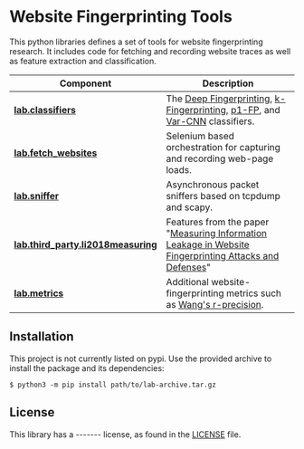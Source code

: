 # Website Fingerprinting Tools

This python libraries defines a set of tools for website fingerprinting research.
It includes code for fetching and recording website traces as well as feature extraction and classification.


| Component                                               | Description                                                                                                 |
|---------------------------------------------------------|-------------------------------------------------------------------------------------------------------------|
| [**lab.classifiers**](lab/classifiers/)                 | The [Deep Fingerprinting][1], [k-Fingerprinting][2], [p1-FP][3], and [Var-CNN][4] classifiers.              |
| [**lab.fetch_websites**](lab/fetch_websites.py)         | Selenium based orchestration for capturing and recording web-page loads.                                    |
| [**lab.sniffer**](lab/sniffer.py)                       | Asynchronous packet sniffers based on tcpdump and scapy.                                                    |
| [**lab.third_party.li2018measuring**](lab/third_party/) | Features from the paper "[Measuring Information Leakage in Website Fingerprinting Attacks and Defenses][6]" |
| [**lab.metrics**](lab/metrics.py)                       | Additional website-fingerprinting metrics such as [Wang's r-precision][5].                                  |


## Installation

This project is not currently listed on pypi.
Use the provided archive to install the package and its dependencies:

```console
$ python3 -m pip install path/to/lab-archive.tar.gz
```

## License

This library has a ------- license, as found in the [LICENSE](./LICENSE) file.


[1]: https://doi.org/10.1145/3243734.3243768 (Deep Fingerprinting)
[2]: https://www.usenix.org/conference/usenixsecurity16/technical-sessions/presentation/hayes (k-Fingerprinting)
[3]: https://doi.org/10.2478/popets-2019-0043 (p1-FP)
[4]: https://doi.org/10.2478/popets-2019-0070 (Var-CNN)
[5]: https://doi.org/10.1109/SP40000.2020.00015 (r-precision)
[6]: https://doi.org/10.1145/3243734.3243832





